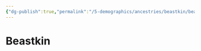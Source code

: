 ```yaml
---
{"dg-publish":true,"permalink":"/5-demographics/ancestries/beastkin/beastkin/","noteIcon":""}
---
```


# Beastkin

